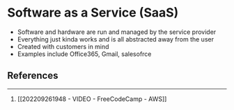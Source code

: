 # Software as a Service (SaaS)

- Software and hardware are run and managed by the service provider
- Everything just kinda works and is all abstracted away from the user
- Created with customers in mind
- Examples include Office365, Gmail, salesofrce

## References
---
1. [[202209261948 - VIDEO - FreeCodeCamp - AWS]]